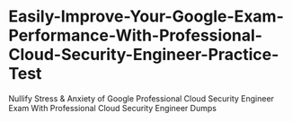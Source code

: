 # Easily-Improve-Your-Google-Exam-Performance-With-Professional-Cloud-Security-Engineer-Practice-Test
Nullify Stress &amp; Anxiety of Google Professional Cloud Security Engineer Exam With Professional Cloud Security Engineer Dumps
